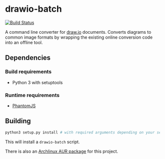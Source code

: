 # drawio-batch

[![Build Status](https://travis-ci.org/languitar/drawio-batch.svg?branch=master)](https://travis-ci.org/languitar/drawio-batch)

A command line converter for [draw.io] documents.
Converts diagrams to common image formats by wrapping the existing online conversion code into an offline tool.

## Dependencies

### Build requirements

* Python 3 with setuptools

### Runtime requirements

* [PhantomJS](http://phantomjs.org/)

## Building

```bash
python3 setup.py install # with required arguments depending on your setup
```

This will install a `drawio-batch` script.

There is also an [Archlinux AUR package](https://aur.archlinux.org/packages/drawio-batch/) for this project.

[draw.io]: https://www.draw.io/
